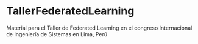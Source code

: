 # TallerFederatedLearning
Material para el Taller de Federated Learning en el congreso Internacional de Ingeniería de Sistemas en Lima, Perú
